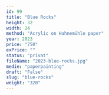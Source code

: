 ```yaml
---
id: 99
title: "Blue Rocks"
height: 32
width: 24
method: "Acrylic on Hahnemühle paper"
year: 2023
price: "750"
exPrice: ""
status: "privat"
fileName: "2023-blue-rocks.jpg"
medie: "paperpainting"
draft: "False"
slug: "blue-rocks"
weight: "320"
---
```


